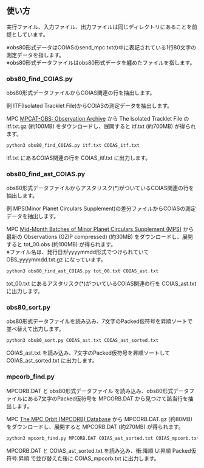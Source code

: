 ## 使い方

実行ファイル、入力ファイル、出力ファイルは同じディレクトリにあることを前提としています。

※obs80形式データはCOIASのsend_mpc.txtの中に表記されている1行80文字の測定データを指します。<br>※obs80形式データファイルはobs80形式データを纏めたファイルを指します。


### obs80_find_COIAS.py

obs80形式データファイルからCOIAS関連の行を抽出します。

例 ITF(Isolated Tracklet File)からCOIASの測定データを抽出します。

MPC [MPCAT-OBS: Observation Archive](https://www.minorplanetcenter.net/iau/ECS/MPCAT-OBS/MPCAT-OBS.html) から
The Isolated Tracklet File の itf.txt.gz (約100MB) をダウンロードし、展開すると itf.txt (約700MB) が得られます。

```bash
python3 obs80_find_COIAS.py itf.txt COIAS_itf.txt
```

itf.txt にあるCOIAS関連の行を COIAS_itf.txt に出力します。


### obs80_find_ast_COIAS.py

obs80形式データファイルからアスタリスク(*)がついているCOIAS関連の行を抽出します。

例 MPS(Minor Planet Circulars Supplement)の差分ファイルからCOIASの測定データを抽出します。

MPC [Mid-Month Batches of Minor Planet Circulars Supplement (MPS)](https://www.minorplanetcenter.net/iau/ECS/MPCUPDATE/MidMonthMPS.html) から
最新の Observations (GZIP compressed) (約30MB) をダウンロードし、展開すると tot_00.obs (約100MB) が得られます。<br>
※ファイル名は、発行日がyyyymmdd形式でつけられていて OBS_yyyymmdd.txt.gz になっています。

```bash
python3 obs80_find_ast_COIAS.py tot_00.txt COIAS_ast.txt
```

tot_00.txt にあるアスタリスク(*)がついているCOIAS関連の行を COIAS_ast.txt に出力します。


### obs80_sort.py

obs80形式データファイルを読み込み、7文字のPacked仮符号を昇順ソートで並べ替えて出力します。

```bash
python3 obs80_sort.py COIAS_ast.txt COIAS_ast_sorted.txt
```

COIAS_ast.txt を読み込み、7文字のPacked仮符号を昇順ソートして COIAS_ast_sorted.txt に出力します。


### mpcorb_find.py

MPCORB.DAT と obs80形式データファイル を読み込み、obs80形式データファイルにある7文字のPacked仮符号を MPCORB.DAT から見つけて該当行を抽出します。

MPC [The MPC Orbit (MPCORB) Database](https://www.minorplanetcenter.net/iau/MPCORB.html) から
MPCORB.DAT.gz (約80MB) をダウンロードし、展開すると MPCORB.DAT (約270MB) が得られます。

```bash
python3 mpcorb_find.py MPCORB.DAT COIAS_ast_sorted.txt COIAS_mpcorb.txt
```

MPCORB.DAT と COIAS_ast_sorted.txt を読み込み、衝:降順 U:昇順 Packed仮符号:昇順 で並び替えた後に COIAS_mpcorb.txt に出力します。
